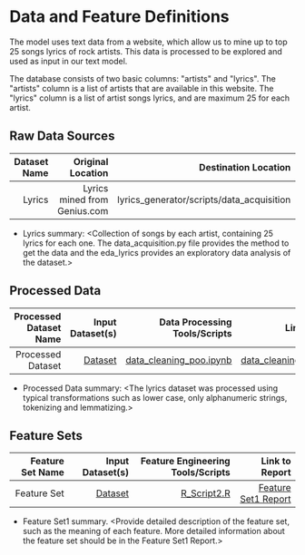 # Data and Feature Definitions

The model uses text data from a website, which allow us to mine up to top 25 songs lyrics of rock artists. This data is processed to be explored and used as input in our text model.

The database consists of two basic columns: "artists" and "lyrics". The "artists" column is a list of artists that are available in this website. The "lyrics" column is a list of artist songs lyrics, and are maximum 25 for each artist.

## Raw Data Sources

| Dataset Name | Original Location   | Destination Location  | Data Movement Tools / Scripts | Link to Report |
| ---:| ---: | ---: | ---: | -----: |
| Lyrics | Lyrics mined from Genius.com | lyrics_generator/scripts/data_acquisition | [data_acquisition_POO.ipynb](https://github.com/mlds6-jwj/lyrics_generator/blob/Dev/scripts/data_acquisition/data_acquisition_POO.ipynb) | [eda_lyrics.ipynb](https://github.com/mlds6-jwj/lyrics_generator/scripts/eda/eda_lyrics.ipynb)|

* Lyrics summary: <Collection of songs by each artist, containing 25 lyrics for each one. The data_acquisition.py file provides the method to get the data and the eda_lyrics provides an exploratory data analysis of the dataset.>

## Processed Data
| Processed Dataset Name | Input Dataset(s)   | Data Processing Tools/Scripts | Link to Report |
| ---:| ---: | ---: | ---: | 
| Processed Dataset | [Dataset](link/to/dataset1/report) | [data_cleaning_poo.ipynb](https://github.com/mlds6-jwj/lyrics_generator/scripts/preprocessing/data_acquisition_POO.ipynb) | [data_cleaning_poo.ipynb](https://github.com/mlds6-jwj/lyrics_generator/scripts/preprocessing/data_acquisition_POO.ipynb) |
* Processed Data summary: <The lyrics dataset was processed using typical transformations such as lower case, only alphanumeric strings, tokenizing and lemmatizing.>

## Feature Sets

| Feature Set Name | Input Dataset(s)   | Feature Engineering Tools/Scripts | Link to Report |
| ---:| ---: | ---: | ---: | 
| Feature Set | [Dataset](link/to/dataset1/report) | [R_Script2.R](link/to/R/script/file/in/Code) | [Feature Set1 Report](link/to/report1)|

* Feature Set1 summary. <Provide detailed description of the feature set, such as the meaning of each feature. More detailed information about the feature set should be in the Feature Set1 Report.>

